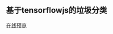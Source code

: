 ## 基于tensorflowjs的垃圾分类

[在线预览](https://novlan1.github.io/garbage-classify-tensorflow/my-app/build/index.html)